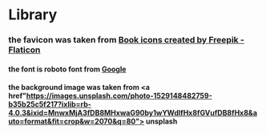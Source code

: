 # Library
### the favicon was taken from <a href="https://www.flaticon.com/free-icons/book" title="book icons">Book icons created by Freepik - Flaticon</a>
#### the font is roboto font from <a href="https://fonts.google.com/">Google</a>
#### the background image was taken from <a href"https://images.unsplash.com/photo-1529148482759-b35b25c5f217?ixlib=rb-4.0.3&ixid=MnwxMjA3fDB8MHxwaG90by1wYWdlfHx8fGVufDB8fHx8&auto=format&fit=crop&w=2070&q=80"> unsplash </a>

